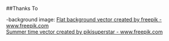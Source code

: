 
##Thanks To   

-background image: <a href="https://www.freepik.com/vectors/flat-background">Flat background vector created by freepik - www.freepik.com</a>   
<a href='https://www.freepik.com/vectors/summer-time'>Summer time vector created by pikisuperstar - www.freepik.com</a>
